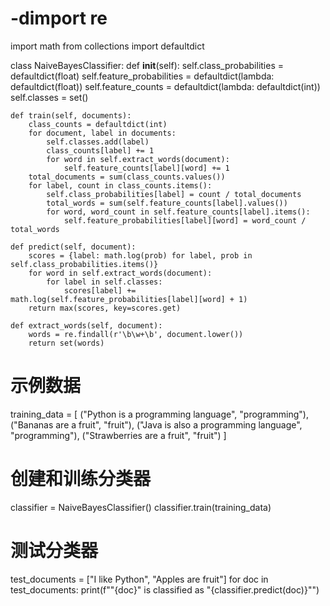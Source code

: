 # -dimport re
import math
from collections import defaultdict

class NaiveBayesClassifier:
    def __init__(self):
        self.class_probabilities = defaultdict(float)
        self.feature_probabilities = defaultdict(lambda: defaultdict(float))
        self.feature_counts = defaultdict(lambda: defaultdict(int))
        self.classes = set()

    def train(self, documents):
        class_counts = defaultdict(int)
        for document, label in documents:
            self.classes.add(label)
            class_counts[label] += 1
            for word in self.extract_words(document):
                self.feature_counts[label][word] += 1
        total_documents = sum(class_counts.values())
        for label, count in class_counts.items():
            self.class_probabilities[label] = count / total_documents
            total_words = sum(self.feature_counts[label].values())
            for word, word_count in self.feature_counts[label].items():
                self.feature_probabilities[label][word] = word_count / total_words

    def predict(self, document):
        scores = {label: math.log(prob) for label, prob in self.class_probabilities.items()}
        for word in self.extract_words(document):
            for label in self.classes:
                scores[label] += math.log(self.feature_probabilities[label][word] + 1)
        return max(scores, key=scores.get)

    def extract_words(self, document):
        words = re.findall(r'\b\w+\b', document.lower())
        return set(words)

# 示例数据
training_data = [
    ("Python is a programming language", "programming"),
    ("Bananas are a fruit", "fruit"),
    ("Java is also a programming language", "programming"),
    ("Strawberries are a fruit", "fruit")
]

# 创建和训练分类器
classifier = NaiveBayesClassifier()
classifier.train(training_data)

# 测试分类器
test_documents = ["I like Python", "Apples are fruit"]
for doc in test_documents:
    print(f"\"{doc}\" is classified as \"{classifier.predict(doc)}\"")
